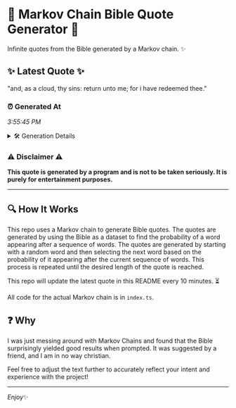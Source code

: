 # 📖 Markov Chain Bible Quote Generator 📖

Infinite quotes from the Bible generated by a Markov chain. ✨

## ✨ Latest Quote ✨
"and, as a cloud, thy sins: return unto me; for i have redeemed thee."

### ⏰ Generated At
*3:55:45 PM*

<details>
    <summary>🛠️ Generation Details</summary>
    <p>
        <strong>🌱 Seed:</strong> and,<br>
        <strong>🔄 Iterations:</strong> 13<br>
        <strong>📜 Context History:</strong><br>[ and, ]: as<br>[ and,, as ]: a<br>[ and,, as, a ]: cloud,<br>[ and,, as, a, cloud, ]: thy<br>[ and,, as, a, cloud,, thy ]: sins:<br>[ and,, as, a, cloud,, thy, sins: ]: return<br>[ as, a, cloud,, thy, sins:, return ]: unto<br>[ a, cloud,, thy, sins:, return, unto ]: me;<br>[ cloud,, thy, sins:, return, unto, me; ]: for<br>[ thy, sins:, return, unto, me;, for ]: i<br>[ sins:, return, unto, me;, for, i ]: have<br>[ return, unto, me;, for, i, have ]: redeemed<br>[ unto, me;, for, i, have, redeemed ]: thee.<br>
    </p>
</details>

### ⚠️ Disclaimer ⚠️
**This quote is generated by a program and is not to be taken seriously. It is purely for entertainment purposes.**

---

## 🔍 How It Works

This repo uses a Markov chain to generate Bible quotes. The quotes are generated by using the Bible as a dataset to find the probability of a word appearing after a sequence of words. The quotes are generated by starting with a random word and then selecting the next word based on the probability of it appearing after the current sequence of words. This process is repeated until the desired length of the quote is reached.

This repo will update the latest quote in this README every 10 minutes. ⏳

All code for the actual Markov chain is in `index.ts`.

## ❓ Why

I was just messing around with Markov Chains and found that the Bible surprisingly yielded good results when prompted. 
It was suggested by a friend, and I am in no way christian.

Feel free to adjust the text further to accurately reflect your intent and experience with the project!

---

*Enjoy*✨
